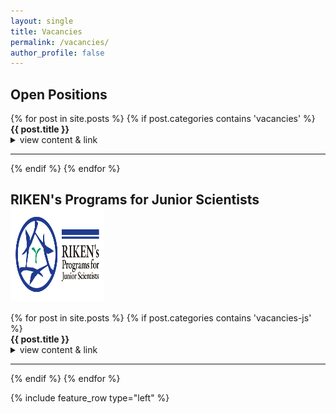 ```yaml
---
layout: single
title: Vacancies
permalink: /vacancies/
author_profile: false
---
```

<h2>Open Positions</h2>
{% for post in site.posts %}
{% if post.categories contains 'vacancies' %}
<div class="vacancies">
 <b class="news-title"> <i class="fa fa-thumbtack"></i>  <b> {{ post.title }} </b> </b> <br>
  <details>
    <summary>view content & link</summary>
    {{ post.content }}
  </details>
<hr>
</div>
{% endif %}
{% endfor %}
<h2>
RIKEN's Programs for Junior Scientists
<img src="/assets/images/riken_junior_scientists.jpg" alt="Logo" style="vertical-align:middle;" width="150" height="150">
</h2>
{% for post in site.posts %}
{% if post.categories contains 'vacancies-js' %}
<div class="vacancies-js">
 <b class="news-title"> <i class="fa fa-thumbtack"></i>  <b> {{ post.title }} </b> </b> <br>
  <details>
    <summary>view content & link</summary>
    {{ post.content }}
  </details>
<hr>
</div>
{% endif %}
{% endfor %}

{% include feature_row type="left" %}
